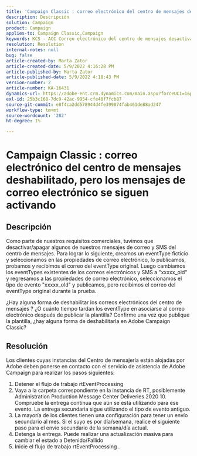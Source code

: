 ```yaml
---
title: 'Campaign Classic : correo electrónico del centro de mensajes deshabilitado, pero los mensajes de correo electrónico se siguen activando'
description: Descripción
solution: Campaign
product: Campaign
applies-to: Campaign Classic,Campaign
keywords: KCS - ACC Correo electrónico del centro de mensajes desactivado, pero los correos electrónicos que aún se activan
resolution: Resolution
internal-notes: null
bug: false
article-created-by: Marta Zator
article-created-date: 5/9/2022 4:16:28 PM
article-published-by: Marta Zator
article-published-date: 5/9/2022 4:18:43 PM
version-number: 2
article-number: KA-16431
dynamics-url: https://adobe-ent.crm.dynamics.com/main.aspx?forceUCI=1&pagetype=entityrecord&etn=knowledgearticle&id=f38c465e-b3cf-ec11-a7b5-0022480a8e40
exl-id: 25b3c168-7dc9-42ac-9954-cfe40f7fcb87
source-git-commit: e8f4ca2dd578944d4fe399074fab461de88ad247
workflow-type: tm+mt
source-wordcount: '282'
ht-degree: 1%

---
```


# Campaign Classic : correo electrónico del centro de mensajes deshabilitado, pero los mensajes de correo electrónico se siguen activando

## Descripción


Como parte de nuestros requisitos comerciales, tuvimos que desactivar/apagar algunos de nuestros mensajes de correo y SMS del centro de mensajes. Para lograr lo siguiente, creamos un eventType ficticio y seleccionamos en las propiedades de correo electrónico, lo publicamos, probamos y recibimos el correo del eventType original.
Luego cambiamos los eventTypes existentes de los correos electrónicos y SMS a &quot;xxxxx_old&quot; y regresamos a las propiedades de correo electrónico, seleccionamos el tipo de evento &quot;xxxxx_old&quot; y publicamos, pero recibimos el correo del eventType original durante la prueba.

¿Hay alguna forma de deshabilitar los correos electrónicos del centro de mensajes ? ¿O cuánto tiempo tardan los eventType en asociarse al correo electrónico después de publicar la plantilla?
Confirme una vez que publique la plantilla, ¿hay alguna forma de deshabilitarla en Adobe Campaign Classic?


## Resolución


Los clientes cuyas instancias del Centro de mensajería están alojadas por Adobe deben ponerse en contacto con el servicio de asistencia de Adobe Campaign para realizar los pasos siguientes:

1. Detener el flujo de trabajo rtEventProcessing
2. Vaya a la carpeta correspondiente en la instancia de RT, posiblemente Administration Production Message Center Deliveries 2020 10. Compruebe la entrega continua que aún se está utilizando para ese evento. La entrega secundaria sigue utilizando el tipo de evento antiguo.
3. La mayoría de los clientes tienen una configuración para tener un envío secundario al mes. Si el suyo es por día/semana, realice el siguiente paso para el envío secundario de la semana/día actual.
4. Detenga la entrega. Puede realizar una actualización masiva para cambiar el estado a Detenido/Fallido
5. Inicie el flujo de trabajo rtEventProcessing .
